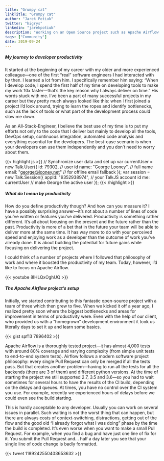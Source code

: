 ```yaml
---
title: "Grumpy cat"
linkTitle: "Grumpy cat"
author: "Jarek Potiuk"
twitter: "higrys"
linkedin: "jarekpotiuk"
description: "Working on an Open Source project such as Apache Airflow is very demanding but also equally rewarding when you realize how many businesses use it every day."
tags: ["Community"]
date: 2019-09-24
---
```


##### My journey to developer productivity
It started at the beginning of my career with my older and more experienced colleague—one of the first “real” software engineers I had interacted with by then. I learned a lot from him. I specifically remember him saying: “When I develop code, I spend the first half of my time on developing tools to make my work 10x faster—that’s the key reason why I always deliver on time.” His words stuck with me. I’ve been a part of many successful projects in my career but they pretty much always looked like this: when I first joined a project I’d look around, trying to learn the ropes and identify bottlenecks, such as the lack of tools or what part of the development process could slow me down.

As an All-Stack-Engineer, I believe the best use of my time is to put my efforts not only to the code that I deliver but mainly to develop all the tools, DevOps setup, continuous integration, automated code analysis and everything essential for the developers. The best-case scenario is when your developers can use them independently and you don’t need to worry about them.

{{< highlight js >}}
// Synchronize user data and set up
var currentUser = new Talk.User({
    id: 79302,                      // user id
    name: "George Looney",          // full name
    email: "george@looney.net"      // for offline email fallback
});
var session = new Talk.Session({
    appId: "9352938974",            // your TalkJS account id
    me: currentUser                 // make George the active user
});
{{< /highlight >}}

##### What do I mean by productivity
How do you define productivity though? And how can you measure it? I have a possibly surprising answer—it’s not about a number of lines of code you’ve written or features you’ve delivered. Productivity is something rather different. It’s all about focusing on the present and the future rather than the past. Productivity is more of a bet that in the future your team will be able to deliver more at the same time. It has way more to do with your perceived speed and enjoying work as a developer than the outcome of work you’ve already done. It is about building the potential for future gains while focusing on delivering the project.

I could think of a number of projects where I followed that philosophy of work and where it boosted the productivity of my team. Today, however, I’d like to focus on Apache Airflow.

{{< youtube 8IHLQxOghUQ >}}

##### The Apache Airflow project’s setup
Initially, we started contributing to this fantastic open-source project with a team of three which then grew to five. When we kicked it off a year ago, I realized pretty soon where the biggest bottlenecks and areas for improvement in terms of productivity were. Even with the help of our client, who provided us with a “homegrown” development environment it took us literally days to set it up and learn some basics.

{{< gist spf13 7896402 >}}

Apache Airflow is a thoroughly tested project—it has almost 4,000 tests with around 80% coverage and varying complexity (from simple unit tests to end-to-end system tests). Airflow follows a modern software project philosophy: every single Pull Request can only be merged if all the tests pass. But that creates another problem—having to run all the tests for all the backends (there are 3 of them) and different python versions. At the time of starting the project we still supported 2.7, 3.5 and 3.6—so you had to wait sometimes for several hours to have the results of the CI build, depending on the delays and queues. At times, you have no control over the CI system you use. For example, recently we experienced hours of delays before we could even see the build starting.

This is hardly acceptable to any developer. Usually you can work on several issues in parallel. Such waiting is not the worst thing that can happen, but there are always costs of context-switching, distractions, getting out of the flow and the good old “I already forgot what I was doing” phase by the time the build is completed. It’s even worse when you want to make a small Pull Request. For example, when you find a bug and have just one line of fix for it. You submit the Pull Request and… half a day later you see that your single line of code change is badly formatted.

{{< tweet 1189242550403653632 >}}
